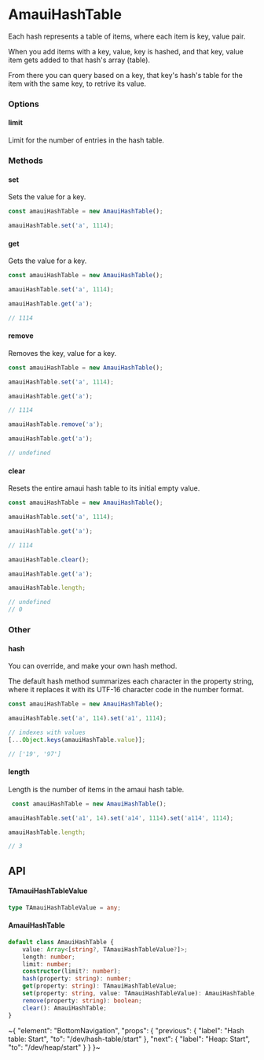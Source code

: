 
# AmauiHashTable

Each hash represents a table of items, where each item is key, value pair.

When you add items with a key, value, key is hashed, and that key, value item gets added to that hash's array (table).

From there you can query based on a key, that key's hash's table for the item with the same key, to retrive its value.

### Options

#### limit

Limit for the number of entries in the hash table.

### Methods

#### set

Sets the value for a key.

```ts
const amauiHashTable = new AmauiHashTable();

amauiHashTable.set('a', 1114);
```

#### get

Gets the value for a key.

```ts
const amauiHashTable = new AmauiHashTable();

amauiHashTable.set('a', 1114);

amauiHashTable.get('a');

// 1114
```

#### remove

Removes the key, value for a key.

```ts
const amauiHashTable = new AmauiHashTable();

amauiHashTable.set('a', 1114);

amauiHashTable.get('a');

// 1114

amauiHashTable.remove('a');

amauiHashTable.get('a');

// undefined
```

#### clear

Resets the entire amaui hash table to its initial empty value.

```ts
const amauiHashTable = new AmauiHashTable();

amauiHashTable.set('a', 1114);

amauiHashTable.get('a');

// 1114

amauiHashTable.clear();

amauiHashTable.get('a');

amauiHashTable.length;

// undefined
// 0
```

### Other

#### hash

You can override, and make your own hash method.

The default hash method summarizes each character in the property string, where it replaces it with its UTF-16 character code in the number format.

```ts
const amauiHashTable = new AmauiHashTable();

amauiHashTable.set('a', 114).set('a1', 1114);

// indexes with values
[...Object.keys(amauiHashTable.value)];

// ['19', '97']
```

#### length

Length is the number of items in the amaui hash table.

```ts
 const amauiHashTable = new AmauiHashTable();

amauiHashTable.set('a1', 14).set('a14', 1114).set('a114', 1114);

amauiHashTable.length;

// 3
```

## API

#### TAmauiHashTableValue

```ts
type TAmauiHashTableValue = any;
```

#### AmauiHashTable

```ts
default class AmauiHashTable {
    value: Array<[string?, TAmauiHashTableValue?]>;
    length: number;
    limit: number;
    constructor(limit?: number);
    hash(property: string): number;
    get(property: string): TAmauiHashTableValue;
    set(property: string, value: TAmauiHashTableValue): AmauiHashTable;
    remove(property: string): boolean;
    clear(): AmauiHashTable;
}
```


~{
  "element": "BottomNavigation",
  "props": {
    "previous": {
      "label": "Hash table: Start",
      "to": "/dev/hash-table/start"
    },
    "next": {
      "label": "Heap: Start",
      "to": "/dev/heap/start"
    }
  }
}~
